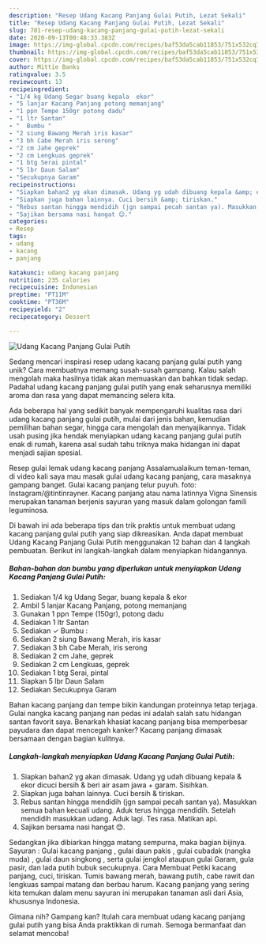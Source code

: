 ```yaml
---
description: "Resep Udang Kacang Panjang Gulai Putih, Lezat Sekali"
title: "Resep Udang Kacang Panjang Gulai Putih, Lezat Sekali"
slug: 701-resep-udang-kacang-panjang-gulai-putih-lezat-sekali
date: 2020-09-13T00:48:33.383Z
image: https://img-global.cpcdn.com/recipes/baf53da5cab11853/751x532cq70/udang-kacang-panjang-gulai-putih-foto-resep-utama.jpg
thumbnail: https://img-global.cpcdn.com/recipes/baf53da5cab11853/751x532cq70/udang-kacang-panjang-gulai-putih-foto-resep-utama.jpg
cover: https://img-global.cpcdn.com/recipes/baf53da5cab11853/751x532cq70/udang-kacang-panjang-gulai-putih-foto-resep-utama.jpg
author: Mittie Banks
ratingvalue: 3.5
reviewcount: 13
recipeingredient:
- "1/4 kg Udang Segar buang kepala  ekor"
- "5 lanjar Kacang Panjang potong memanjang"
- "1 ppn Tempe 150gr potong dadu"
- "1 ltr Santan"
- "  Bumbu "
- "2 siung Bawang Merah iris kasar"
- "3 bh Cabe Merah iris serong"
- "2 cm Jahe geprek"
- "2 cm Lengkuas geprek"
- "1 btg Serai pintal"
- "5 lbr Daun Salam"
- "Secukupnya Garam"
recipeinstructions:
- "Siapkan bahan2 yg akan dimasak. Udang yg udah dibuang kepala &amp; ekor dicuci bersih &amp; beri air asam jawa + garam. Sisihkan."
- "Siapkan juga bahan lainnya. Cuci bersih &amp; tiriskan."
- "Rebus santan hingga mendidih (jgn sampai pecah santan ya). Masukkan semua bahan kecuali udang. Aduk terus hingga mendidih. Setelah mendidih masukkan udang. Aduk lagi. Tes rasa. Matikan api."
- "Sajikan bersama nasi hangat 😊."
categories:
- Resep
tags:
- udang
- kacang
- panjang

katakunci: udang kacang panjang 
nutrition: 235 calories
recipecuisine: Indonesian
preptime: "PT11M"
cooktime: "PT36M"
recipeyield: "2"
recipecategory: Dessert

---
```



![Udang Kacang Panjang Gulai Putih](https://img-global.cpcdn.com/recipes/baf53da5cab11853/751x532cq70/udang-kacang-panjang-gulai-putih-foto-resep-utama.jpg)

Sedang mencari inspirasi resep udang kacang panjang gulai putih yang unik? Cara membuatnya memang susah-susah gampang. Kalau salah mengolah maka hasilnya tidak akan memuaskan dan bahkan tidak sedap. Padahal udang kacang panjang gulai putih yang enak seharusnya memiliki aroma dan rasa yang dapat memancing selera kita.

Ada beberapa hal yang sedikit banyak mempengaruhi kualitas rasa dari udang kacang panjang gulai putih, mulai dari jenis bahan, kemudian pemilihan bahan segar, hingga cara mengolah dan menyajikannya. Tidak usah pusing jika hendak menyiapkan udang kacang panjang gulai putih enak di rumah, karena asal sudah tahu triknya maka hidangan ini dapat menjadi sajian spesial.

Resep gulai lemak udang kacang panjang Assalamualaikum teman-teman, di video kali saya mau masak gulai udang kacang panjang, cara masaknya gampang banget. Gulai kacang panjang telur puyuh. foto: Instagram/@tintinrayner. Kacang panjang atau nama latinnya Vigna Sinensis merupakan tanaman berjenis sayuran yang masuk dalam golongan famili leguminosa.


Di bawah ini ada beberapa tips dan trik praktis untuk membuat udang kacang panjang gulai putih yang siap dikreasikan. Anda dapat membuat Udang Kacang Panjang Gulai Putih menggunakan 12 bahan dan 4 langkah pembuatan. Berikut ini langkah-langkah dalam menyiapkan hidangannya.

<!--inarticleads1-->

##### Bahan-bahan dan bumbu yang diperlukan untuk menyiapkan Udang Kacang Panjang Gulai Putih:

1. Sediakan 1/4 kg Udang Segar, buang kepala &amp; ekor
1. Ambil 5 lanjar Kacang Panjang, potong memanjang
1. Gunakan 1 ppn Tempe (150gr), potong dadu
1. Sediakan 1 ltr Santan
1. Sediakan  ✓ Bumbu :
1. Sediakan 2 siung Bawang Merah, iris kasar
1. Sediakan 3 bh Cabe Merah, iris serong
1. Sediakan 2 cm Jahe, geprek
1. Sediakan 2 cm Lengkuas, geprek
1. Sediakan 1 btg Serai, pintal
1. Siapkan 5 lbr Daun Salam
1. Sediakan Secukupnya Garam


Bahan kacang panjang dan tempe bikin kandungan proteinnya tetap terjaga. Gulai nangka kacang panjang nan pedas ini adalah salah satu hidangan santan favorit saya. Benarkah khasiat kacang panjang bisa memperbesar payudara dan dapat mencegah kanker? Kacang panjang dimasak bersamaan dengan bagian kulitnya. 

<!--inarticleads2-->

##### Langkah-langkah menyiapkan Udang Kacang Panjang Gulai Putih:

1. Siapkan bahan2 yg akan dimasak. Udang yg udah dibuang kepala &amp; ekor dicuci bersih &amp; beri air asam jawa + garam. Sisihkan.
1. Siapkan juga bahan lainnya. Cuci bersih &amp; tiriskan.
1. Rebus santan hingga mendidih (jgn sampai pecah santan ya). Masukkan semua bahan kecuali udang. Aduk terus hingga mendidih. Setelah mendidih masukkan udang. Aduk lagi. Tes rasa. Matikan api.
1. Sajikan bersama nasi hangat 😊.


Sedangkan jika dibiarkan hingga matang sempurna, maka bagian bijinya. Sayuran : Gulai kacang panjang , gulai daun pakis , gulai cubadak (nangka muda) , gulai daun singkong , serta gulai jengkol ataupun gulai Garam, gula pasir, dan lada putih bubuk secukupnya. Cara Membuat Petiki kacang panjang, cuci, tiriskan. Tumis bawang merah, bawang putih, cabe rawit dan lengkuas sampai matang dan berbau harum. Kacang panjang yang sering kita temukan dalam menu sayuran ini merupakan tanaman asli dari Asia, khususnya Indonesia. 

Gimana nih? Gampang kan? Itulah cara membuat udang kacang panjang gulai putih yang bisa Anda praktikkan di rumah. Semoga bermanfaat dan selamat mencoba!
